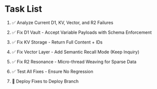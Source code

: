 # Task List

1. ✅ Analyze Current D1, KV, Vector, and R2 Failures

2. ✅ Fix D1 Vault - Accept Variable Payloads with Schema Enforcement

3. ✅ Fix KV Storage - Return Full Content + IDs

4. ✅ Fix Vector Layer - Add Semantic Recall Mode (Keep Inquiry)

5. ✅ Fix R2 Resonance - Micro-thread Weaving for Sparse Data

6. ✅ Test All Fixes - Ensure No Regression

7. 🔄 Deploy Fixes to Deploy Branch


